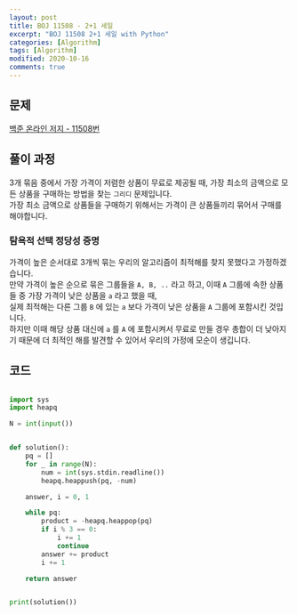 ```yaml
---
layout: post
title: BOJ 11508 - 2+1 세일
excerpt: "BOJ 11508 2+1 세일 with Python"
categories: [Algorithm]
tags: [Algorithm]
modified: 2020-10-16
comments: true
---
```


## 문제

[백준 온라인 저지 - 11508번](https://www.acmicpc.net/problem/11508)

## 풀이 과정

3개 묶음 중에서 가장 가격이 저렴한 상품이 무료로 제공될 때, 가장 최소의 금액으로 모든 상품을 구매하는 방법을 찾는 `그리디` 문제입니다. <br>
가장 최소 금액으로 상품들을 구매하기 위해서는 가격이 큰 상품들끼리 묶어서 구매를 해야합니다. <br>

### 탐욕적 선택 정당성 증명

가격이 높은 순서대로 3개씩 묶는 우리의 알고리즘이 최적해를 찾지 못했다고 가정하겠습니다. <br>
만약 가격이 높은 순으로 묶은 그룹들을 `A, B, ..` 라고 하고, 이때 `A` 그룹에 속한 상품들 중 가장 가격이 낮은 상품을 `a` 라고 했을 때, <br>
실제 최적해는 다른 그룹 `B` 에 있는 `a` 보다 가격이 낮은 상품을 `A` 그룹에 포함시킨 것입니다. <br>
하지만 이때 해당 상품 대신에 `a` 를 `A` 에 포함시켜서 무료로 만들 경우 총합이 더 낮아지기 때문에 더 최적인 해를 발견할 수 있어서 우리의 가정에 모순이 생깁니다. <br>

## 코드

```python

import sys
import heapq

N = int(input())


def solution():
    pq = []
    for _ in range(N):
        num = int(sys.stdin.readline())
        heapq.heappush(pq, -num)

    answer, i = 0, 1

    while pq:
        product = -heapq.heappop(pq)
        if i % 3 == 0:
            i += 1
            continue
        answer += product
        i += 1

    return answer


print(solution())


```
